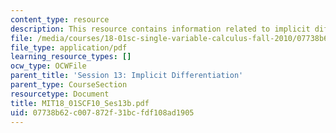 ```yaml
---
content_type: resource
description: This resource contains information related to implicit differentiation.
file: /media/courses/18-01sc-single-variable-calculus-fall-2010/07738b62c007872f31bcfdf108ad1905_MIT18_01SCF10_Ses13b.pdf
file_type: application/pdf
learning_resource_types: []
ocw_type: OCWFile
parent_title: 'Session 13: Implicit Differentiation'
parent_type: CourseSection
resourcetype: Document
title: MIT18_01SCF10_Ses13b.pdf
uid: 07738b62-c007-872f-31bc-fdf108ad1905
---
```

